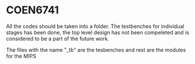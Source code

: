 # COEN6741

All the codes should be taken into a folder. The testbenches for individual stages has been done, the top level design has not 
been compeleted and is considered to be a part of the future work.

The files with the name "_tb" are the tesbenches and rest are the modules for the MIPS
